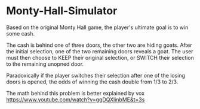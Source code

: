 # Monty-Hall-Simulator

Based on the original Monty Hall game, the player's ultimate goal is to win some cash.

The cash is behind one of three doors, the other two are hiding goats. After the initial selection, one of the two remaining doors reveals a goat. The user must then choose to KEEP their original selection, or SWITCH their selection to the remaining unopned door. 

Paradoxically if the player switches their selection after one of the losing doors is opened, the odds of winning the cash double from 1/3 to 2/3. 

The math behind this problem is better explained by vox 
https://www.youtube.com/watch?v=ggDQXlinbME&t=3s
